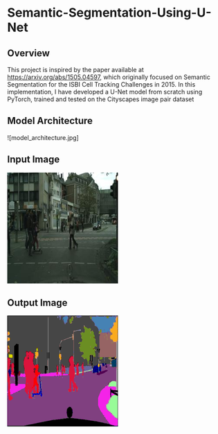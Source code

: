 # Semantic-Segmentation-Using-U-Net

## Overview
This project is inspired by the paper available at <https://arxiv.org/abs/1505.04597>, which originally focused on Semantic Segmentation for the ISBI Cell Tracking Challenges in 2015. In this implementation, I have developed a U-Net model from scratch using PyTorch, trained and tested on the Cityscapes image pair dataset 

## Model Architecture
![model_architecture.jpg]


## Input Image
![Input Image](input.jpg)

## Output Image
![Output Image](output.jpg)